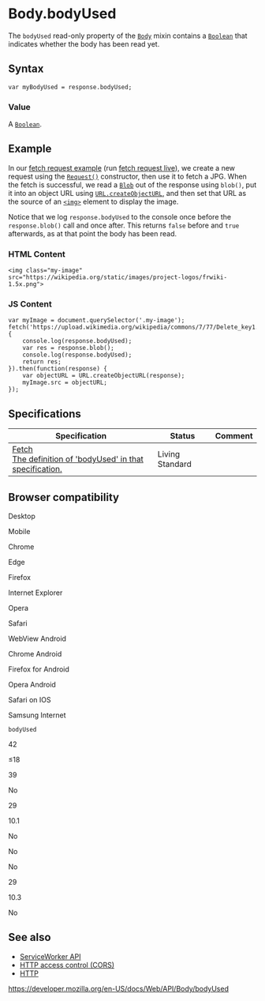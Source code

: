 # Body.bodyUsed

The `bodyUsed` read-only property of the [`Body`](../body) mixin contains a [`Boolean`](https://developer.mozilla.org/en-US/docs/Web/JavaScript/Reference/Global_Objects/Boolean) that indicates whether the body has been read yet.

## Syntax

    var myBodyUsed = response.bodyUsed;

### Value

A [`Boolean`](https://developer.mozilla.org/en-US/docs/Web/JavaScript/Reference/Global_Objects/Boolean).

## Example

In our [fetch request example](https://github.com/mdn/fetch-examples/tree/master/fetch-request) (run [fetch request live](https://mdn.github.io/fetch-examples/fetch-request/)), we create a new request using the [`Request()`](../request/request) constructor, then use it to fetch a JPG. When the fetch is successful, we read a [`Blob`](../blob) out of the response using `blob()`, put it into an object URL using [`URL.createObjectURL`](../url/createobjecturl), and then set that URL as the source of an [`<img>`](https://developer.mozilla.org/en-US/docs/Web/HTML/Element/img) element to display the image.

Notice that we log `response.bodyUsed` to the console once before the `response.blob()` call and once after. This returns `false` before and `true` afterwards, as at that point the body has been read.

### HTML Content

    <img class="my-image" src="https://wikipedia.org/static/images/project-logos/frwiki-1.5x.png">

### JS Content

    var myImage = document.querySelector('.my-image');
    fetch('https://upload.wikimedia.org/wikipedia/commons/7/77/Delete_key1.jpg').then(function(response) {
        console.log(response.bodyUsed);
        var res = response.blob();
        console.log(response.bodyUsed);
        return res;
    }).then(function(response) {
        var objectURL = URL.createObjectURL(response);
        myImage.src = objectURL;
    });

## Specifications

<table><thead><tr class="header"><th>Specification</th><th>Status</th><th>Comment</th></tr></thead><tbody><tr class="odd"><td><a href="https://fetch.spec.whatwg.org/#dom-body-bodyused">Fetch<br />
<span class="small">The definition of 'bodyUsed' in that specification.</span></a></td><td><span class="spec-living">Living Standard</span></td><td></td></tr></tbody></table>

## Browser compatibility

Desktop

Mobile

Chrome

Edge

Firefox

Internet Explorer

Opera

Safari

WebView Android

Chrome Android

Firefox for Android

Opera Android

Safari on IOS

Samsung Internet

`bodyUsed`

42

≤18

39

No

29

10.1

No

No

No

29

10.3

No

## See also

- [ServiceWorker API](../service_worker_api)
- [HTTP access control (CORS)](https://developer.mozilla.org/en-US/docs/Web/HTTP/CORS)
- [HTTP](https://developer.mozilla.org/en-US/docs/Web/HTTP)

<a href="https://developer.mozilla.org/en-US/docs/Web/API/Body/bodyUsed" class="_attribution-link">https://developer.mozilla.org/en-US/docs/Web/API/Body/bodyUsed</a>
